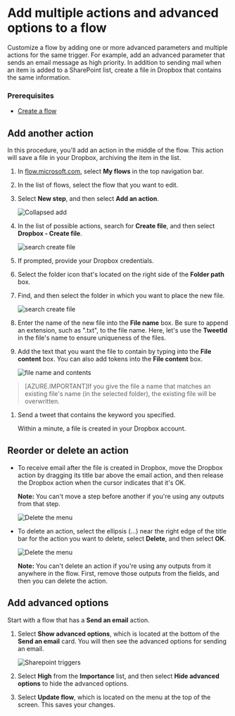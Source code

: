 <properties
    pageTitle="Add an advanced option and multiple actions | Microsoft Flow"
    description="Expand a flow to include an advanced option, such as setting email to high priority, and add another action for the same event."
    services=""
    suite="flow"
    documentationCenter="na"
    authors="stepsic-microsoft-com"
    manager="anneta"
    editor=""
    tags=""/>

<tags
   ms.service="flow"
   ms.devlang="na"
   ms.topic="article"
   ms.tgt_pltfrm="na"
   ms.workload="na"
   ms.date="03/26/2017"
   ms.author="stepsic"/>

# Add multiple actions and advanced options to a flow #

Customize a flow by adding one or more advanced parameters and multiple actions for the same trigger. For example, add an advanced parameter that sends an email message as high priority. In addition to sending mail when an item is added to a SharePoint list, create a file in Dropbox that contains the same information.

### Prerequisites ###

- [Create a flow](get-started-logic-flow.md)

## Add another action ##

In this procedure, you'll add an action in the middle of the flow. This action will save a file in your Dropbox, archiving the item in the list.

1. In [flow.microsoft.com](https://flow.microsoft.com), select **My flows** in the top navigation bar.

1. In the list of flows, select the flow that you want to edit.

1. Select **New step**, and then select **Add an action**.

    ![Collapsed add](./media/multi-step-logic-flow/add-action.png)

1. In the list of possible actions, search for **Create file**, and then select **Dropbox - Create file**.

    ![search create file](./media/multi-step-logic-flow/create-file-search.png)

1. If prompted, provide your Dropbox credentials.

1. Select the folder icon that's located on the right side of the **Folder path** box.
1. Find, and then select the folder in which you want to place the new file.

    ![search create file](./media/multi-step-logic-flow/create-file-folder.png)

1. Enter the name of the new file into the **File name** box. Be sure to append an extension, such as ".txt", to the file name. Here, let's use the **TweetId** in the file's name to ensure uniqueness of the files.
1. Add the text that you want the file to contain by typing into the **File content** box. You can also add tokens into the **File content** box.

    ![file name and contents](./media/multi-step-logic-flow/create-file-name-and-contents.png)

>[AZURE.IMPORTANT]If you give the file a name that matches an existing file's name (in the selected folder), the existing file will be overwritten.

1. Send a tweet that contains the keyword you specified.

    Within a minute, a file is created in your Dropbox account.

## Reorder or delete an action ##

- To receive email after the file is created in Dropbox, move the Dropbox action by dragging its title bar above the email action, and then release the Dropbox action when the cursor indicates that it's OK.

     **Note:** You can't move a step before another if you're using any outputs from that step.

    ![Delete the menu](./media/multi-step-logic-flow/draggingaction.png)

- To delete an action, select the ellipsis (...) near the right edge of the title bar for the action you want to delete, select **Delete**, and then select **OK**.

    ![Delete the menu](./media/multi-step-logic-flow/deletemenu.png)

     **Note:** You can't delete an action if you're using any outputs from it anywhere in the flow. First, remove those outputs from the fields, and then you can delete the action.

## Add advanced options ##

Start with a flow that has a **Send an email** action.

1. Select **Show advanced options**, which is located at the bottom of the **Send an email** card. You will then see the advanced options for sending an email.

    ![Sharepoint triggers](./media/multi-step-logic-flow/advanced.png)

1. Select **High** from the **Importance** list, and then select **Hide advanced options** to hide the advanced options.

1. Select **Update flow**, which is located on the menu at the top of the screen. This saves your changes.


